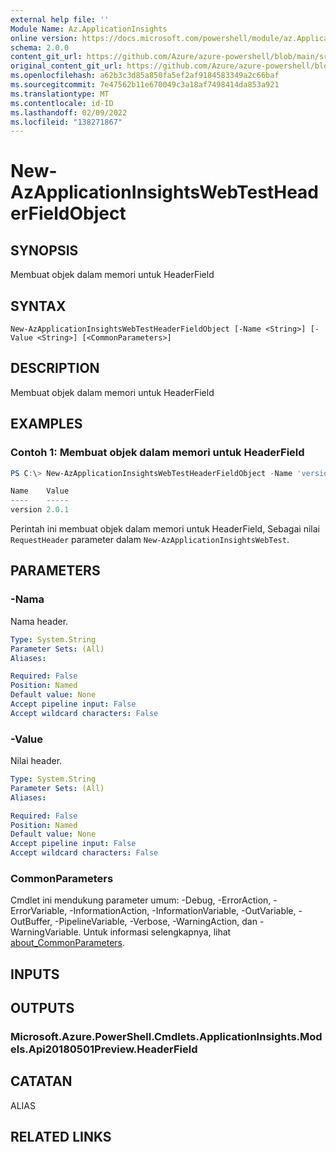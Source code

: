 ```yaml
---
external help file: ''
Module Name: Az.ApplicationInsights
online version: https://docs.microsoft.com/powershell/module/az.ApplicationInsights/new-AzApplicationInsightsWebTestHeaderFieldObject
schema: 2.0.0
content_git_url: https://github.com/Azure/azure-powershell/blob/main/src/ApplicationInsights/ApplicationInsights/help/New-AzApplicationInsightsWebTestHeaderFieldObject.md
original_content_git_url: https://github.com/Azure/azure-powershell/blob/main/src/ApplicationInsights/ApplicationInsights/help/New-AzApplicationInsightsWebTestHeaderFieldObject.md
ms.openlocfilehash: a62b3c3d85a850fa5ef2af9184583349a2c66baf
ms.sourcegitcommit: 7e47562b11e670049c3a18af7498414da853a921
ms.translationtype: MT
ms.contentlocale: id-ID
ms.lasthandoff: 02/09/2022
ms.locfileid: "138271867"
---
```

# New-AzApplicationInsightsWebTestHeaderFieldObject

## SYNOPSIS
Membuat objek dalam memori untuk HeaderField

## SYNTAX

```
New-AzApplicationInsightsWebTestHeaderFieldObject [-Name <String>] [-Value <String>] [<CommonParameters>]
```

## DESCRIPTION
Membuat objek dalam memori untuk HeaderField

## EXAMPLES

### Contoh 1: Membuat objek dalam memori untuk HeaderField
```powershell
PS C:\> New-AzApplicationInsightsWebTestHeaderFieldObject -Name 'version' -Value '2.0.1'

Name    Value
----    -----
version 2.0.1
```

Perintah ini membuat objek dalam memori untuk HeaderField, Sebagai nilai `RequestHeader` parameter dalam `New-AzApplicationInsightsWebTest`.

## PARAMETERS

### -Nama
Nama header.

```yaml
Type: System.String
Parameter Sets: (All)
Aliases:

Required: False
Position: Named
Default value: None
Accept pipeline input: False
Accept wildcard characters: False
```

### -Value
Nilai header.

```yaml
Type: System.String
Parameter Sets: (All)
Aliases:

Required: False
Position: Named
Default value: None
Accept pipeline input: False
Accept wildcard characters: False
```

### CommonParameters
Cmdlet ini mendukung parameter umum: -Debug, -ErrorAction, -ErrorVariable, -InformationAction, -InformationVariable, -OutVariable, -OutBuffer, -PipelineVariable, -Verbose, -WarningAction, dan -WarningVariable. Untuk informasi selengkapnya, lihat [about_CommonParameters](http://go.microsoft.com/fwlink/?LinkID=113216).

## INPUTS

## OUTPUTS

### Microsoft.Azure.PowerShell.Cmdlets.ApplicationInsights.Models.Api20180501Preview.HeaderField

## CATATAN

ALIAS

## RELATED LINKS

